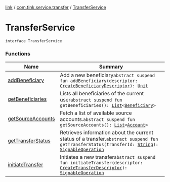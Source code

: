 [link](../../index.md) / [com.tink.service.transfer](../index.md) / [TransferService](./index.md)

# TransferService

`interface TransferService`

### Functions

| Name | Summary |
|---|---|
| [addBeneficiary](add-beneficiary.md) | Add a new beneficiary`abstract suspend fun addBeneficiary(descriptor: `[`CreateBeneficiaryDescriptor`](../-create-beneficiary-descriptor/index.md)`): `[`Unit`](https://kotlinlang.org/api/latest/jvm/stdlib/kotlin/-unit/index.html) |
| [getBeneficiaries](get-beneficiaries.md) | Lists all beneficiaries of the current user`abstract suspend fun getBeneficiaries(): `[`List`](https://kotlinlang.org/api/latest/jvm/stdlib/kotlin.collections/-list/index.html)`<`[`Beneficiary`](../../com.tink.model.transfer/-beneficiary/index.md)`>` |
| [getSourceAccounts](get-source-accounts.md) | Fetch a list of available source accounts.`abstract suspend fun getSourceAccounts(): `[`List`](https://kotlinlang.org/api/latest/jvm/stdlib/kotlin.collections/-list/index.html)`<`[`Account`](../../com.tink.model.account/-account/index.md)`>` |
| [getTransferStatus](get-transfer-status.md) | Retrieves information about the current status of a transfer.`abstract suspend fun getTransferStatus(transferId: `[`String`](https://kotlinlang.org/api/latest/jvm/stdlib/kotlin/-string/index.html)`): `[`SignableOperation`](../../com.tink.model.transfer/-signable-operation/index.md) |
| [initiateTransfer](initiate-transfer.md) | Initiates a new transfer`abstract suspend fun initiateTransfer(descriptor: `[`CreateTransferDescriptor`](../-create-transfer-descriptor/index.md)`): `[`SignableOperation`](../../com.tink.model.transfer/-signable-operation/index.md) |
